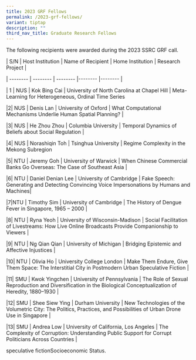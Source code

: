 ```yaml
---
title: 2023 GRF Fellows
permalink: /2023-grf-fellows/
variant: tiptap
description: ""
third_nav_title: Graduate Research Fellows
---
```

<p>The following recipients were awarded during the 2023 SSRC GRF call.</p>
<p>| S/N | Host Institution | Name of Recipient | Home Institution | Research
Project |</p>
<p>| -------- | -------- | -------- |-------- |-------- |</p>
<p>| 1 | NUS | Kok Bing Cai | University of North Carolina at Chapel Hill
| Meta-Learning for Heterogeneous, Ordinal Time Series</p>
<p>|2| NUS | Denis Lan | University of Oxford | What Computational Mechanisms
Underlie Human Spatial Planning? |</p>
<p>|3| NUS | He Zhou Zhou | Columbia University | Temporal Dynamics of Beliefs
about Social Regulation |</p>
<p>|4| NUS | Norashiqin Toh | Tsinghua University | Regime Complexity in
the Mekong Subregion</p>
<p>|5| NTU | Jeremy Goh | University of Warwick | When Chinese Commercial
Banks Go Overseas: The Case of Southeast Asia |</p>
<p>|6| NTU | Daniel Denian Lee | University of Cambridge | Fake Speech: Generating
and Detecting Convincing Voice Impersonations by Humans and Machines|</p>
<p>|7|NTU | Timothy Sim | University of Cambridge | The History of Dengue
Fever in Singapore, 1965 – 2000 |</p>
<p>|8| NTU | Ryna Yeoh | University of Wisconsin-Madison | Social Facilitation
of Livestreams: How Live Online Broadcasts Provide Companionship to Viewers
|</p>
<p>|9| NTU | Ng Qian Qian | University of Michigan | Bridging Epistemic and
Affective Injustices |</p>
<p>|10| NTU | Olivia Ho | University College London | Make Them Endure, Give
Them Space: The Interstitial City in Postmodern Urban Speculative Fiction
|</p>
<p>|11| SMU | Kwok Yingchen | University of Pennsylvania | The Role of Sexual
Reproduction and Diversification in the Biological Conceptualization of
Heredity, 1880–1930 |</p>
<p>|12| SMU | Shee Siew Ying | Durham University | New Technologies of the
Volumetric City: The Politics, Practices, and Possibilities of Urban Drone
Use in Singapore |</p>
<p>|13| SMU | Andrea Low | University of California, Los Angeles | The Complexity
of Corruption: Understanding Public Support for Corrupt Politicians Across
Countries |</p>
<p></p>
<p>speculative fictionSocioeconomic Status.</p>